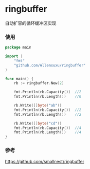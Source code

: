 # ringbuffer
自动扩容的循环缓冲区实现

### 使用

```go
package main

import (
	"fmt"
	"github.com/Allenxuxu/ringbuffer"
)

func main() {
	rb := ringbuffer.New(2)

	fmt.Println(rb.Capacity())  //2
	fmt.Println(rb.Length())    //0

	rb.Write([]byte("ab"))
	fmt.Println(rb.Capacity())  //2
	fmt.Println(rb.Length())    //2

	rb.Write([]byte("cd"))
	fmt.Println(rb.Capacity())  //4
	fmt.Println(rb.Length())    //4
}
```

### 参考
https://github.com/smallnest/ringbuffer
